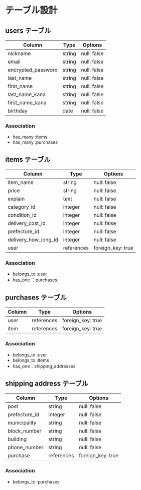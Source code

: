 # テーブル設計

## users テーブル
| Column             | Type   | Options     |
| ------------------ | ------ | ----------- |
| nickname           | string | null: false |
| email              | string | null: false |
| encrypted_password | string | null: false |
| last_name          | string | null: false |
| first_name         | string | null: false |
| last_name_kana     | string | null: false |
| first_name_kana    | string | null: false |
| birthday           | date   | null: false |


### Association
- has_many :items
- has_many :purchases

## items テーブル
| Column               | Type       | Options           |
| -------------------- | ---------- | ------------------|
| item_name            | string     | null: false       |
| price                | string     | null: false       |
| explain              | text       | null: false       |
| category_id          | integer    | null: false       |
| condition_id         | integer    | null: false       |
| delivery_cost_id     | integer    | null: false       |
| prefecture_id        | integer    | null: false       |
| delivery_how_long_id | integer    | null: false       |
| user                 | references | foreign_key: true |

### Association
- belongs_to :user
- has_one ：purchases

## purchases テーブル
| Column  | Type       | Options           |
| ------- | ---------- | ------------------|    
| user    | references | foreign_key: true |
| item    | references | foreign_key: true |

### Association
- belongs_to :user
- belongs_to :items
- has_one：shipping_addresses

## shipping address テーブル
| Column        | Type       | Options           |
| ------------- | ---------- | ----------------- |
| post          | string     | null: false       |
| prefecture_id | integer    | null: false       |
| municipality  | string     | null: false       | 
| block_number  | string     | null: false       |
| building      | string     | null: false       |
| phone_number  | string     | null: false       |
| purchase      | references | foreign_key: true |

### Association
- belongs_to :purchases